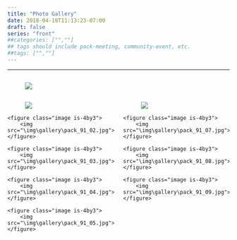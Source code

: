 ```yaml
---
title: "Photo Gallery"
date: 2018-04-18T11:13:23-07:00
draft: false
series: "front"
##categories: ["",""]
## tags should include pack-meeting, community-event, etc.
##tags: ["",""]
---
```


---
<div class="columns">
  <div class="column">
    <figure class="image is-4by3">
        <img src="\img\gallery\pack_91_10.jpg">
    </figure>
  </div>
</div>

<div class="columns">
  <div class="column">
    <figure class="image is-4by3">
        <img src="\img\gallery\pack_91_01.jpg">
    </figure>

    <figure class="image is-4by3">
        <img src="\img\gallery\pack_91_02.jpg">
    </figure>

    <figure class="image is-4by3">
        <img src="\img\gallery\pack_91_03.jpg">
    </figure>

    <figure class="image is-4by3">
        <img src="\img\gallery\pack_91_04.jpg">
    </figure>  

    <figure class="image is-4by3">
        <img src="\img\gallery\pack_91_05.jpg">
    </figure>
 
  </div>
  <div class="column">
    <figure class="image is-4by3">
        <img src="\img\gallery\pack_91_06.jpg">
    </figure>

    <figure class="image is-4by3">
        <img src="\img\gallery\pack_91_07.jpg">
    </figure>

    <figure class="image is-4by3">
        <img src="\img\gallery\pack_91_08.jpg">
    </figure>

    <figure class="image is-4by3">
        <img src="\img\gallery\pack_91_09.jpg">
    </figure>  

  </div>
  
</div>
